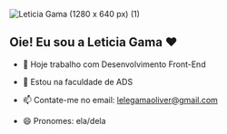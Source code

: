 ![Leticia Gama (1280 x 640 px) (1)](https://github.com/user-attachments/assets/74e660a1-6c4d-4f44-bdcc-9a4a89cffc35)
## Oie! Eu sou a Leticia Gama ❤️

- 🔭 Hoje trabalho com Desenvolvimento Front-End
- 🌱 Estou na faculdade de ADS
- 📫 Contate-me no email: lelegamaoliver@gmail.com

- 😄 Pronomes: ela/dela



